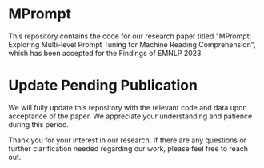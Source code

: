 # MPrompt
This repository contains the code for our research paper titled "MPrompt: Exploring Multi-level Prompt Tuning for Machine Reading Comprehension", which has been accepted for the Findings of EMNLP 2023.

# Update Pending Publication
We will fully update this repository with the relevant code and data upon acceptance of the paper. We appreciate your understanding and patience during this period.

Thank you for your interest in our research. If there are any questions or further clarification needed regarding our work, please feel free to reach out.